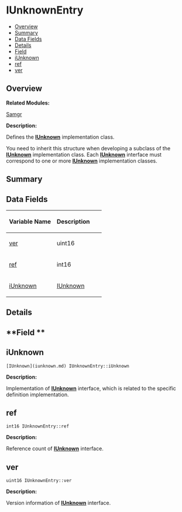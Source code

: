 # IUnknownEntry<a name="EN-US_TOPIC_0000001054598165"></a>

-   [Overview](#section1603272145165632)
-   [Summary](#section2118773644165632)
-   [Data Fields](#pub-attribs)
-   [Details](#section251707806165632)
-   [Field](#section17328325165632)
-   [iUnknown](#adb0c9a5863f934471bb2edf853690bb9)
-   [ref](#afdf52f5e2c624790ab558ffb0c8aa9a9)
-   [ver](#a5d0fd097aeef2c3a9766a47cf148d8b9)

## **Overview**<a name="section1603272145165632"></a>

**Related Modules:**

[Samgr](samgr.md)

**Description:**

Defines the  **[IUnknown](iunknown.md)**  implementation class. 

You need to inherit this structure when developing a subclass of the  **[IUnknown](iunknown.md)**  implementation class. Each  **[IUnknown](iunknown.md)**  interface must correspond to one or more  **[IUnknown](iunknown.md)**  implementation classes. 

## **Summary**<a name="section2118773644165632"></a>

## Data Fields<a name="pub-attribs"></a>

<a name="table626555520165632"></a>
<table><thead align="left"><tr id="row1322017664165632"><th class="cellrowborder" valign="top" width="50%" id="mcps1.1.3.1.1"><p id="p942829794165632"><a name="p942829794165632"></a><a name="p942829794165632"></a>Variable Name</p>
</th>
<th class="cellrowborder" valign="top" width="50%" id="mcps1.1.3.1.2"><p id="p474258155165632"><a name="p474258155165632"></a><a name="p474258155165632"></a>Description</p>
</th>
</tr>
</thead>
<tbody><tr id="row1998036875165632"><td class="cellrowborder" valign="top" width="50%" headers="mcps1.1.3.1.1 "><p id="p711241746165632"><a name="p711241746165632"></a><a name="p711241746165632"></a><a href="iunknownentry.md#a5d0fd097aeef2c3a9766a47cf148d8b9">ver</a></p>
</td>
<td class="cellrowborder" valign="top" width="50%" headers="mcps1.1.3.1.2 "><p id="p560226797165632"><a name="p560226797165632"></a><a name="p560226797165632"></a>uint16 </p>
</td>
</tr>
<tr id="row1797260070165632"><td class="cellrowborder" valign="top" width="50%" headers="mcps1.1.3.1.1 "><p id="p982856807165632"><a name="p982856807165632"></a><a name="p982856807165632"></a><a href="iunknownentry.md#afdf52f5e2c624790ab558ffb0c8aa9a9">ref</a></p>
</td>
<td class="cellrowborder" valign="top" width="50%" headers="mcps1.1.3.1.2 "><p id="p1684225395165632"><a name="p1684225395165632"></a><a name="p1684225395165632"></a>int16 </p>
</td>
</tr>
<tr id="row534576445165632"><td class="cellrowborder" valign="top" width="50%" headers="mcps1.1.3.1.1 "><p id="p635951339165632"><a name="p635951339165632"></a><a name="p635951339165632"></a><a href="iunknownentry.md#adb0c9a5863f934471bb2edf853690bb9">iUnknown</a></p>
</td>
<td class="cellrowborder" valign="top" width="50%" headers="mcps1.1.3.1.2 "><p id="p1477770222165632"><a name="p1477770222165632"></a><a name="p1477770222165632"></a><a href="iunknown.md">IUnknown</a> </p>
</td>
</tr>
</tbody>
</table>

## **Details**<a name="section251707806165632"></a>

## **Field **<a name="section17328325165632"></a>

## iUnknown<a name="adb0c9a5863f934471bb2edf853690bb9"></a>

```
[IUnknown](iunknown.md) IUnknownEntry::iUnknown
```

 **Description:**

Implementation of  **[IUnknown](iunknown.md)**  interface, which is related to the specific definition implementation. 

## ref<a name="afdf52f5e2c624790ab558ffb0c8aa9a9"></a>

```
int16 IUnknownEntry::ref
```

 **Description:**

Reference count of  **[IUnknown](iunknown.md)**  interface. 

## ver<a name="a5d0fd097aeef2c3a9766a47cf148d8b9"></a>

```
uint16 IUnknownEntry::ver
```

 **Description:**

Version information of  **[IUnknown](iunknown.md)**  interface. 

